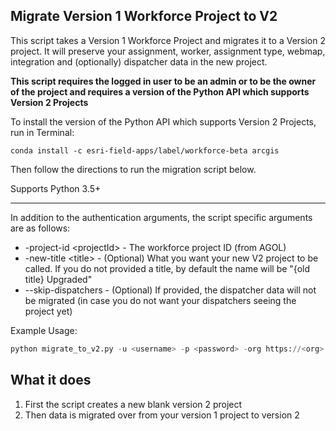 ## Migrate Version 1 Workforce Project to V2

This script takes a Version 1 Workforce Project and migrates it to a Version 2 project. It will preserve your assignment, worker, assignment type, webmap, integration and (optionally) dispatcher data in the new project.

**This script requires the logged in user to be an admin or to be the owner of the project and requires a version of the Python API which supports Version 2 Projects**

To install the version of the Python API which supports Version 2 Projects, run in Terminal:
```
conda install -c esri-field-apps/label/workforce-beta arcgis
```

Then follow the directions to run the migration script below.

Supports Python 3.5+

----

In addition to the authentication arguments, the script specific arguments are as follows:

- -project-id \<projectId\> - The workforce project ID (from AGOL)
- -new-title \<title\> - (Optional) What you want your new V2 project to be called. If you do not provided a title, by default the name will be "{old title} Upgraded"
- --skip-dispatchers - (Optional) If provided, the dispatcher data will not be migrated (in case you do not want your dispatchers seeing the project yet) 

Example Usage:
```python
python migrate_to_v2.py -u <username> -p <password> -org https://<org>.maps.arcgis.com -project-id <project-id> -new-title <title>
```

## What it does

 1. First the script creates a new blank version 2 project
 2. Then data is migrated over from your version 1 project to version 2
